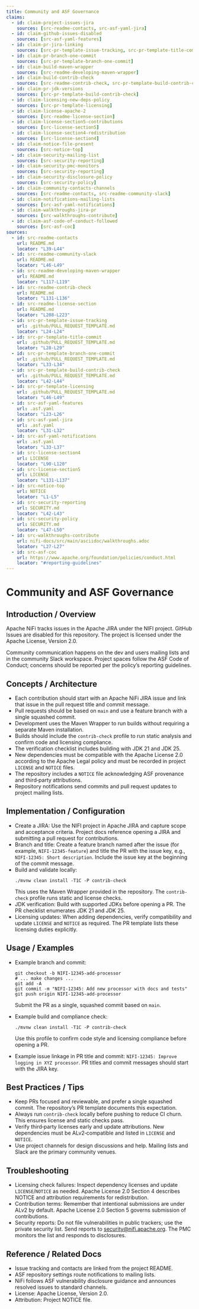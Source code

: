 ```yaml
---
title: Community and ASF Governance
claims:
  - id: claim-project-issues-jira
    sources: [src-readme-contacts, src-asf-yaml-jira]
  - id: claim-github-issues-disabled
    sources: [src-asf-yaml-features]
  - id: claim-pr-jira-linking
    sources: [src-pr-template-issue-tracking, src-pr-template-title-commit]
  - id: claim-pr-branch-one-commit
    sources: [src-pr-template-branch-one-commit]
  - id: claim-build-maven-wrapper
    sources: [src-readme-developing-maven-wrapper]
  - id: claim-build-contrib-check
    sources: [src-readme-contrib-check, src-pr-template-build-contrib-check]
  - id: claim-pr-jdk-versions
    sources: [src-pr-template-build-contrib-check]
  - id: claim-licensing-new-deps-policy
    sources: [src-pr-template-licensing]
  - id: claim-license-apache-2
    sources: [src-readme-license-section]
  - id: claim-license-section5-contributions
    sources: [src-license-section5]
  - id: claim-license-section4-redistribution
    sources: [src-license-section4]
  - id: claim-notice-file-present
    sources: [src-notice-top]
  - id: claim-security-mailing-list
    sources: [src-security-reporting]
  - id: claim-security-pmc-monitors
    sources: [src-security-reporting]
  - id: claim-security-disclosure-policy
    sources: [src-security-policy]
  - id: claim-community-contacts-channels
    sources: [src-readme-contacts, src-readme-community-slack]
  - id: claim-notifications-mailing-lists
    sources: [src-asf-yaml-notifications]
  - id: claim-walkthroughs-jira-pr
    sources: [src-walkthroughs-contribute]
  - id: claim-asf-code-of-conduct-followed
    sources: [src-asf-coc]
sources:
  - id: src-readme-contacts
    url: README.md
    locator: "L39-L44"
  - id: src-readme-community-slack
    url: README.md
    locator: "L46-L49"
  - id: src-readme-developing-maven-wrapper
    url: README.md
    locator: "L117-L119"
  - id: src-readme-contrib-check
    url: README.md
    locator: "L131-L136"
  - id: src-readme-license-section
    url: README.md
    locator: "L208-L223"
  - id: src-pr-template-issue-tracking
    url: .github/PULL_REQUEST_TEMPLATE.md
    locator: "L24-L24"
  - id: src-pr-template-title-commit
    url: .github/PULL_REQUEST_TEMPLATE.md
    locator: "L28-L29"
  - id: src-pr-template-branch-one-commit
    url: .github/PULL_REQUEST_TEMPLATE.md
    locator: "L33-L34"
  - id: src-pr-template-build-contrib-check
    url: .github/PULL_REQUEST_TEMPLATE.md
    locator: "L42-L44"
  - id: src-pr-template-licensing
    url: .github/PULL_REQUEST_TEMPLATE.md
    locator: "L46-L49"
  - id: src-asf-yaml-features
    url: .asf.yaml
    locator: "L23-L26"
  - id: src-asf-yaml-jira
    url: .asf.yaml
    locator: "L31-L32"
  - id: src-asf-yaml-notifications
    url: .asf.yaml
    locator: "L33-L37"
  - id: src-license-section4
    url: LICENSE
    locator: "L90-L120"
  - id: src-license-section5
    url: LICENSE
    locator: "L131-L137"
  - id: src-notice-top
    url: NOTICE
    locator: "L1-L5"
  - id: src-security-reporting
    url: SECURITY.md
    locator: "L42-L43"
  - id: src-security-policy
    url: SECURITY.md
    locator: "L47-L50"
  - id: src-walkthroughs-contribute
    url: nifi-docs/src/main/asciidoc/walkthroughs.adoc
    locator: "L27-L27"
  - id: src-asf-coc
    url: https://www.apache.org/foundation/policies/conduct.html
    locator: "#reporting-guidelines"
---
```


# Community and ASF Governance

## Introduction / Overview

<span id="claim-project-issues-jira">Apache NiFi tracks issues in the Apache JIRA under the NIFI project.</span> <span id="claim-github-issues-disabled">GitHub Issues are disabled for this repository.</span> <span id="claim-license-apache-2">The project is licensed under the Apache License, Version 2.0.</span>

<span id="claim-community-contacts-channels">Community communication happens on the dev and users mailing lists and in the community Slack workspace.</span> <span id="claim-asf-code-of-conduct-followed">Project spaces follow the ASF Code of Conduct; concerns should be reported per the policy’s reporting guidelines.</span>

## Concepts / Architecture

- <span id="claim-pr-jira-linking">Each contribution should start with an Apache NiFi JIRA issue and link that issue in the pull request title and commit message.</span>
- <span id="claim-pr-branch-one-commit">Pull requests should be based on `main` and use a feature branch with a single squashed commit.</span>
- <span id="claim-build-maven-wrapper">Development uses the Maven Wrapper to run builds without requiring a separate Maven installation.</span>
- <span id="claim-build-contrib-check">Builds should include the `contrib-check` profile to run static analysis and confirm code and licensing compliance.</span>
- <span id="claim-pr-jdk-versions">The verification checklist includes building with JDK 21 and JDK 25.</span>
- <span id="claim-licensing-new-deps-policy">New dependencies must be compatible with the Apache License 2.0 according to the Apache Legal policy and must be recorded in project `LICENSE` and `NOTICE` files.</span>
- <span id="claim-notice-file-present">The repository includes a `NOTICE` file acknowledging ASF provenance and third‑party attributions.</span>
- <span id="claim-notifications-mailing-lists">Repository notifications send commits and pull request updates to project mailing lists.</span>

## Implementation / Configuration

- Create a JIRA: Use the NIFI project in Apache JIRA and capture scope and acceptance criteria. <span id="claim-walkthroughs-jira-pr">Project docs reference opening a JIRA and submitting a pull request for contributions.</span>
- Branch and title: Create a feature branch named after the issue (for example, `NIFI-12345-feature`) and title the PR with the issue key, e.g., `NIFI-12345: Short description`. <span id="claim-pr-jira-linking">Include the issue key at the beginning of the commit message.</span>
- Build and validate locally:
  ```shell
  ./mvnw clean install -T1C -P contrib-check
  ```
  <span id="claim-build-maven-wrapper">This uses the Maven Wrapper provided in the repository.</span> <span id="claim-build-contrib-check">The `contrib-check` profile runs static and license checks.</span>
- JDK verification: Build with supported JDKs before opening a PR. <span id="claim-pr-jdk-versions">The PR checklist enumerates JDK 21 and JDK 25.</span>
- Licensing updates: When adding dependencies, verify compatibility and update `LICENSE` and `NOTICE` as required. <span id="claim-licensing-new-deps-policy">The PR template lists these licensing duties explicitly.</span>

## Usage / Examples

- Example branch and commit:
  ```shell
  git checkout -b NIFI-12345-add-processor
  # ... make changes ...
  git add -A
  git commit -m "NIFI-12345: Add new processor with docs and tests"
  git push origin NIFI-12345-add-processor
  ```
  <span id="claim-pr-branch-one-commit">Submit the PR as a single, squashed commit based on `main`.</span>

- Example build and compliance check:
  ```shell
  ./mvnw clean install -T1C -P contrib-check
  ```
  <span id="claim-build-contrib-check">Use this profile to confirm code style and licensing compliance before opening a PR.</span>

- Example issue linkage in PR title and commit: `NIFI-12345: Improve logging in XYZ processor`. <span id="claim-pr-jira-linking">PR titles and commit messages should start with the JIRA key.</span>

## Best Practices / Tips

- Keep PRs focused and reviewable, and prefer a single squashed commit. <span id="claim-pr-branch-one-commit">The repository’s PR template documents this expectation.</span>
- Always run `contrib-check` locally before pushing to reduce CI churn. <span id="claim-build-contrib-check">This ensures license and static checks pass.</span>
- Verify third‑party licenses early and update attributions. <span id="claim-licensing-new-deps-policy">New dependencies must be ALv2‑compatible and listed in `LICENSE` and `NOTICE`.</span>
- Use project channels for design discussions and help. <span id="claim-community-contacts-channels">Mailing lists and Slack are the primary community venues.</span>

## Troubleshooting

- Licensing check failures: Inspect dependency licenses and update `LICENSE`/`NOTICE` as needed. <span id="claim-license-section4-redistribution">Apache License 2.0 Section 4 describes NOTICE and attribution requirements for redistribution.</span>
- Contribution terms: Remember that intentional submissions are under ALv2 by default. <span id="claim-license-section5-contributions">Apache License 2.0 Section 5 governs submission of contributions.</span>
- Security reports: Do not file vulnerabilities in public trackers; use the private security list. <span id="claim-security-mailing-list">Send reports to security@nifi.apache.org.</span> <span id="claim-security-pmc-monitors">The PMC monitors the list and responds to disclosures.</span>

## Reference / Related Docs

- <span id="claim-project-issues-jira">Issue tracking and contacts are linked from the project README.</span>
- <span id="claim-notifications-mailing-lists">ASF repository settings route notifications to mailing lists.</span>
- <span id="claim-security-disclosure-policy">NiFi follows ASF vulnerability disclosure guidance and announces resolved issues to standard channels.</span>
- <span id="claim-license-apache-2">License: Apache License, Version 2.0.</span>
- <span id="claim-notice-file-present">Attribution: Project NOTICE file.</span>

